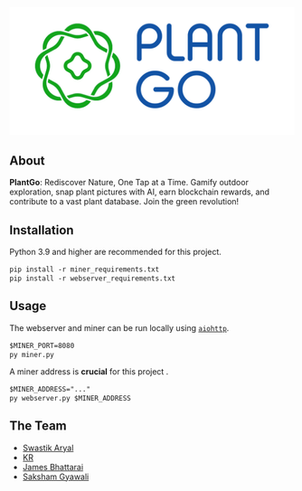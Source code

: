 <p>
    <img src="./img/logo.png">
</p>


## About

**PlantGo**:  Rediscover Nature, One Tap at a Time. Gamify outdoor exploration, snap plant pictures with AI, earn blockchain rewards, and contribute to a vast plant database. Join the green revolution!


## Installation

Python 3.9 and higher are recommended for this project.

```
pip install -r miner_requirements.txt
pip install -r webserver_requirements.txt
```

## Usage

The webserver and miner can be run locally using [`aiohttp`](https://docs.aiohttp.org/en/stable/).

```
$MINER_PORT=8080
py miner.py
```

A miner address is **crucial** for this project .

```
$MINER_ADDRESS="..."
py webserver.py $MINER_ADDRESS
```

## The Team

- [Swastik Aryal](https://github.com/Swastik-Aryal)
- [KR](https://github.com/justfoolingaround)
- [James Bhattarai](https://github.com/jamesii-b)
- [Saksham Gyawali](https://github.com/SaksamGyawali)
